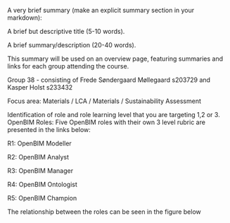 A very brief summary (make an explicit summary section in your markdown):

A brief but descriptive title (5-10 words).

A brief summary/description (20-40 words).

This summary will be used on an overview page, featuring summaries and links for each group attending the course.

Group 38 - consisting of Frede Søndergaard Møllegaard s203729 and Kasper Holst s233432

Focus area: Materials / LCA / Materials / Sustainability Assessment

Identification of role and role learning level that you are targeting 1,2 or 3. 
OpenBIM Roles:
Five OpenBIM roles with their own 3 level rubric are presented in the links below:

R1: OpenBIM Modeller

R2: OpenBIM Analyst

R3: OpenBIM Manager

R4: OpenBIM Ontologist

R5: OpenBIM Champion

The relationship between the roles can be seen in the figure below



